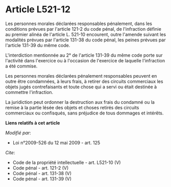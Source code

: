 # Article L521-12

Les personnes morales déclarées responsables pénalement, dans les conditions prévues par l'article 121-2 du code pénal, de
l'infraction définie au premier alinéa de l'article L. 521-10 encourent, outre l'amende suivant les modalités prévues par
l'article 131-38 du code pénal, les peines prévues par l'article 131-39 du même code.

L'interdiction mentionnée au 2° de l'article 131-39 du même code porte sur l'activité dans l'exercice ou à l'occasion de
l'exercice de laquelle l'infraction a été commise. 

Les personnes morales déclarées pénalement responsables peuvent en outre être condamnées, à leurs frais, à retirer des
circuits commerciaux les objets jugés contrefaisants et toute chose qui a servi ou était destinée à commettre l'infraction. 

La juridiction peut ordonner la destruction aux frais du condamné ou la remise à la partie lésée des objets et choses retirés
des circuits commerciaux ou confisqués, sans préjudice de tous dommages et intérêts.

**Liens relatifs à cet article**

_Modifié par_:

  - Loi n°2009-526 du 12 mai 2009 - art. 125

_Cite_:

  - Code de la propriété intellectuelle - art. L521-10 (V)
  - Code pénal - art. 121-2 (V)
  - Code pénal - art. 131-38 (V)
  - Code pénal - art. 131-39 (V)
